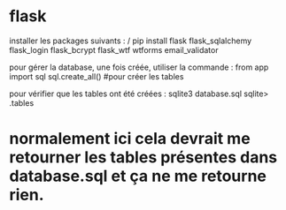 # flask
installer les packages suivants : /
pip install flask flask_sqlalchemy flask_login flask_bcrypt flask_wtf wtforms email_validator

pour gérer la database, une fois créée, utiliser la commande :
from app import sql 
sql.create_all() #pour créer les tables

pour vérifier que les tables ont été créées : 
sqlite3 database.sql
sqlite> .tables
# normalement ici cela devrait me retourner les tables présentes dans database.sql et ça ne me retourne rien. 
